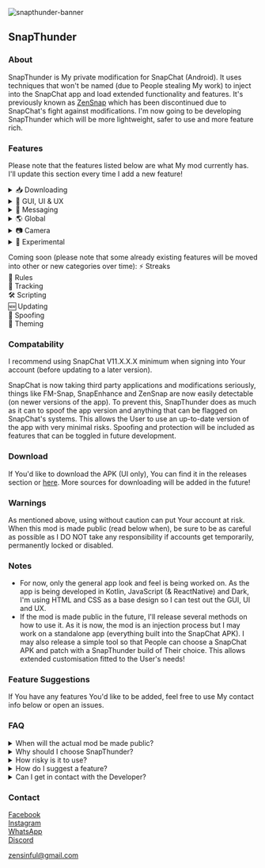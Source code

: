 ![snapthunder-banner](https://github.com/user-attachments/assets/f607a584-48cc-4b31-ab8c-17e34fd3c6f1)
## SnapThunder

### About
SnapThunder is My private modification for SnapChat (Android). It uses techniques that won't be named (due to People stealing My work) to inject into the SnapChat app and load extended functionality and features. It's previously known as [ZenSnap](https://github.com/SinfulZen/ZenSnap) which has been discontinued due to SnapChat's fight against modifications. I'm now going to be developing SnapThunder which will be more lightweight, safer to use and more feature rich.  

### Features  
Please note that the features listed below are what My mod currently has. I'll update this section every time I add a new feature!  

<details closed>
  <summary>📥 Downloading</summary>
   
  - `Media Downloading (Auto)`
  - `Self Media Download (Prevention)`
  - `Media Overlay Merging`
  - `Forced Image Format`
  - `Forced Voice Note Format`
  - `Profile Picture Download Button`
  - `Download Button (Opera)`
  - `Context Menu (Chat Downloading)`
  - `Media Logging`
  - `Custom Path Formatting` 
</details>

<details closed>
  <summary>🔌 GUI, UI & UX</summary>
  
  - `Friend Feed Menu Buttons` 
  - `Amoled Dark Mode`
  - `Friend Feed Message Preview` 
  - `Snap Preview`
  - `Bootstrap Override (Default Home Tab & Persistent App Appearance)`
  - `Enhanced Friend Map NameTags`
  - `Prevent Message Scrolling`
  - `Streak Expiration Info`
  - `Hide Friend Feed (Entry)`
  - `Hide Streak Restore Popups`
  - `Hide Quick Add (Friend Feed)`
  - `Hide Story Section` 
  - `Hide UI Components (Voice Record button, Call Buttons, etc)`
  - `Media Quick Info (Opera)`
  - `Old Bitmoji Selfie` 
  - `Disable SpotLight` 
  - `Hide SnapThunder Shortcut (Icon)`
  - `Vertical Story Viewer` 
  - `Message Indicators` 
  - `Stealth Mode Indicator` 
  - `Text Editing Override`
</details>  

<details closed>
  <summary>💬 Messaging</summary>
  
  - `Screenshot Detection Bypass` 
  - `Anonymous Story Viewing`
  - `Disable Story Rewatch Indicator`
  - `Hide "Peek-a-Peek"`
  - `Hide Bitmoji Presence` 
  - `Hide Typing Notifications` 
  - `Unlimited Snap Viewing`
  - `Auto Mark As Read` 
  - `Loop Media PlayBack`
  - `Disable Replay In Friend Feed`
  - `Half Swipe Notifier`
  - `Message Previewing`
  - `Call Confirmation`
  - `Message Auto Saving` 
  - `Prevent Notification Sending`
  - `Friend Actions Notifier`
  - `Enhanced Notifications` 
  - `Notifications Blacklist`
  - `Message Logging`
  - `Gallery Media Override`
  - `Media Metadata (Stripping)`
  - `Message Retention Policy (Bypass)`
  - `Message Action Restrictions (Bypass)`
  - `Remove Locked Group Status` 
 </details>

<details closed>
  <summary>🌎 Global</summary>
 
  - `Enhanced Location`
  - `Location Update Suspending`
  - `Snapchat Plus` 
  - `Disable Confirmation Dialogs`
  - `Disable Metrics & Analytics`
  - `Disable Story Sections`
  - `Remove Ads`
  - `Disable Permission Requests`
  - `Disable Memories Snap Feed`
  - `Show Spotlight Comments Usernames` 
  - `Video Length Restriction (Bypass)`
  - `Default Video Playback Rate`
  - `Video Playback Rate (Slider)`
  - `Disable GMS Dialogs`
  - `Upload Source Quality (Forced)`
  - `Default Volume Controls (Forced)`
  - `Hide Active Music Status`
  - `Disable Snap Splitting`
</details>

<details closed>
  <summary>📷 Camera</summary>
  
  - `Disable Camera`
  - `Immersive Preview`
  - `Black Photos` 
  - `Custom Frame Rate  (Front & Back)`
  - `HEVC Recording`
  - `Camera Source Encoding (Forced)`
  - `Override Resolution (Front & Back)`
</details> 

<details closed>
  <summary>🧪 Experimental</summary>
  
  - `Session Events`
  - `Device Spoofing`
  - `Local Message Conversion`
  - `Enhanced Chat Action Menu`
  - `Media File Picker`
  - `Story Logging`
  - `Call Recording`
  - `Account Switcher`
  - `Message Editing` 
  - `App Passcode`
  - `Infinite Story Boosting`
  - `My Eyes Only Passcode (Bypass)`
  - `Disable SnapScore Delays`
  - `End-to-End Encryption`
  - `Beta Snapchat Plus Features`
  - `Custom Streaks Expiration (Formatting)`
  - `Friend Adding (Source Spoof)`
  - `Prevent Forced Logout`
</details>  

Coming soon (please note that some already existing features will be moved into other or new categories over time):
⚡ Streaks  
📜 Rules  
🎯 Tracking  
🛠️ Scripting  
🆕 Updating  
🧿 Spoofing  
🎨 Theming

### Compatability
I recommend using SnapChat V11.X.X.X minimum when signing into Your account (before updating to a later version).  

SnapChat is now taking third party applications and modifications seriously, things like FM-Snap, SnapEnhance and ZenSnap are now easily detectable (on newer versions of the app). To prevent this, SnapThunder does as much as it can to spoof the app version and anything that can be flagged on SnapChat's systems. This allows the User to use an up-to-date version of the app with very minimal risks. Spoofing and protection will be included as features that can be toggled in future development.  

### Download
If You'd like to download the APK (UI only), You can find it in the releases section or [here](https://github.com/SinfulZen/SnapThunder/releases/download/1.0.0/SnapThunder-UI.apk). More sources for downloading will be added in the future!

### Warnings
As mentioned above, using without caution can put Your account at risk. When this mod is made public (read below when), be sure to be as careful as possible as I DO NOT take any responsibility if accounts get temporarily, permanently locked or disabled.  

### Notes
- For now, only the general app look and feel is being worked on. As the app is being developed in Kotlin, JavaScript (& ReactNative) and Dark, I'm using HTML and CSS as a base design so I can test out the GUI, UI and UX.
- If the mod is made public in the future, I'll release several methods on how to use it. As it is now, the mod is an injection process but I may work on a standalone app (everything built into the SnapChat APK). I may also release a simple tool so that People can choose a SnapChat APK and patch with a SnapThunder build of Their choice. This allows extended customisation fitted to the User's needs!

### Feature Suggestions
If You have any features You'd like to be added, feel free to use My contact info below or open an issues.  

### FAQ  
<details closed>
  <summary>When will the actual mod be made public?</summary>
   
`It depends on how much attention the project gets. There's no point in releasing something if People aren't interested in it.`

</details>

<details closed>
  <summary>Why should I choose SnapThunder?</summary>
   
`That's a great question! For those who use SnapEnhance, SnapThunder is quite similar but is more lightweight, feature rich and safer to use.`

</details>

<details closed>
  <summary>How risky is it to use?</summary>
   
`SnapChat is now taking a stand against 3rd party installments and modifications. SnapThunder ensures that Your account won't be flagged. Of course it's not 100% fool-proof but I'd say 99% is good enough!`

</details>

<details closed>
  <summary>How do I suggest a feature?</summary>
   
`By getting in contact using the info at the bottom of the description or opening an issue.`

</details>

<details closed>
  <summary>Can I get in contact with the Developer?</summary>
   
`Of course You can! As mentioned above, use the contact info below or open an issue to get My attention and I'll reply ASAP. I will eventually create a Discord server and a Telegram group for My other Android mods.`

</details>

### Contact
[Facebook](https://facebook.com/sinful.zen)  
[Instagram](https://instagram.com/zen.sinful)  
[WhatsApp](https://wa.me/07551349188)  
[Discord](https://discord.com/users/785812234667556877)  

[zensinful@gmail.com](https://gmail.com)  
